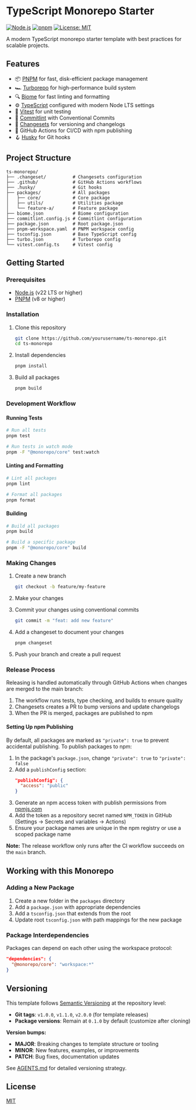 # TypeScript Monorepo Starter

[![Node.js](https://img.shields.io/badge/node-%3E%3D22-brightgreen.svg)](https://nodejs.org/)
[![pnpm](https://img.shields.io/badge/pnpm-8.15.4-orange.svg)](https://pnpm.io/)
[![License: MIT](https://img.shields.io/badge/License-MIT-blue.svg)](LICENSE)

A modern TypeScript monorepo starter template with best practices for scalable projects.

## Features

- 📦 [PNPM](https://pnpm.io/) for fast, disk-efficient package management
- 🏎️ [Turborepo](https://turbo.build/repo) for high-performance build system
- 🔍 [Biome](https://biomejs.dev/) for fast linting and formatting
- ⚙️ [TypeScript](https://www.typescriptlang.org/) configured with modern Node LTS settings
- 🧪 [Vitest](https://vitest.dev/) for unit testing
- 📝 [Commitlint](https://commitlint.js.org/) with Conventional Commits
- 🔄 [Changesets](https://github.com/changesets/changesets) for versioning and changelogs
- 🚀 GitHub Actions for CI/CD with npm publishing
- 🪝 [Husky](https://typicode.github.io/husky/) for Git hooks

## Project Structure

```
ts-monorepo/
├── .changeset/          # Changesets configuration
├── .github/             # GitHub Actions workflows
├── .husky/              # Git hooks
├── packages/            # All packages
│   ├── core/            # Core package
│   ├── utils/           # Utilities package
│   └── feature-a/       # Feature package
├── biome.json           # Biome configuration
├── commitlint.config.js # Commitlint configuration
├── package.json         # Root package.json
├── pnpm-workspace.yaml  # PNPM workspace config
├── tsconfig.json        # Base TypeScript config
├── turbo.json           # Turborepo config
└── vitest.config.ts     # Vitest config
```

## Getting Started

### Prerequisites

- [Node.js](https://nodejs.org/) (v22 LTS or higher)
- [PNPM](https://pnpm.io/) (v8 or higher)

### Installation

1. Clone this repository
   ```bash
   git clone https://github.com/yourusername/ts-monorepo.git
   cd ts-monorepo
   ```

2. Install dependencies
   ```bash
   pnpm install
   ```

3. Build all packages
   ```bash
   pnpm build
   ```

### Development Workflow

#### Running Tests

```bash
# Run all tests
pnpm test

# Run tests in watch mode
pnpm -F "@monorepo/core" test:watch
```

#### Linting and Formatting

```bash
# Lint all packages
pnpm lint

# Format all packages
pnpm format
```

#### Building

```bash
# Build all packages
pnpm build

# Build a specific package
pnpm -F "@monorepo/core" build
```

### Making Changes

1. Create a new branch
   ```bash
   git checkout -b feature/my-feature
   ```

2. Make your changes

3. Commit your changes using conventional commits
   ```bash
   git commit -m "feat: add new feature"
   ```

4. Add a changeset to document your changes
   ```bash
   pnpm changeset
   ```

5. Push your branch and create a pull request

### Release Process

Releasing is handled automatically through GitHub Actions when changes are merged to the main branch:

1. The workflow runs tests, type checking, and builds to ensure quality
2. Changesets creates a PR to bump versions and update changelogs
3. When the PR is merged, packages are published to npm

#### Setting Up npm Publishing

By default, all packages are marked as `"private": true` to prevent accidental publishing. To publish packages to npm:

1. In the package's `package.json`, change `"private": true` to `"private": false`
2. Add a `publishConfig` section:
   ```json
   "publishConfig": {
     "access": "public"
   }
   ```
3. Generate an npm access token with publish permissions from [npmjs.com](https://www.npmjs.com/settings/~/tokens)
4. Add the token as a repository secret named `NPM_TOKEN` in GitHub (Settings → Secrets and variables → Actions)
5. Ensure your package names are unique in the npm registry or use a scoped package name

**Note:** The release workflow only runs after the CI workflow succeeds on the `main` branch.

## Working with this Monorepo

### Adding a New Package

1. Create a new folder in the `packages` directory
2. Add a `package.json` with appropriate dependencies
3. Add a `tsconfig.json` that extends from the root
4. Update root `tsconfig.json` with path mappings for the new package

### Package Interdependencies

Packages can depend on each other using the workspace protocol:

```json
"dependencies": {
  "@monorepo/core": "workspace:*"
}
```

## Versioning

This template follows [Semantic Versioning](https://semver.org/) at the repository level:

- **Git tags**: `v1.0.0`, `v1.1.0`, `v2.0.0` (for template releases)
- **Package versions**: Remain at `0.1.0` by default (customize after cloning)

**Version bumps:**
- **MAJOR**: Breaking changes to template structure or tooling
- **MINOR**: New features, examples, or improvements
- **PATCH**: Bug fixes, documentation updates

See [AGENTS.md](AGENTS.md) for detailed versioning strategy.

## License

[MIT](LICENSE)
